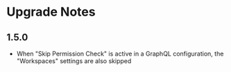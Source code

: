 # Upgrade Notes
## 1.5.0
- When "Skip Permission Check" is active in a GraphQL configuration, the "Workspaces" settings are also skipped 

